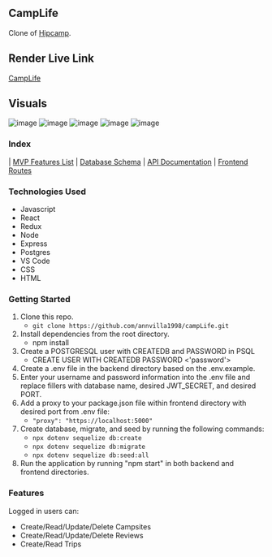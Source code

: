 ## CampLife
Clone of [Hipcamp](https://www.hipcamp.com/en-US).

## Render Live Link
[CampLife](https://camplife-1879b310f9cb.herokuapp.com/)

## Visuals

![image](https://user-images.githubusercontent.com/88516795/169902042-98a7079a-fba9-4297-889e-3a5f4321769f.png)
![image](https://user-images.githubusercontent.com/88516795/169902102-2ce95f86-5c58-417d-8646-d079b16a0c61.png)
![image](https://user-images.githubusercontent.com/88516795/169902151-bbe1a672-5813-40d0-b3ae-15b53ffeb8ed.png)
![image](https://user-images.githubusercontent.com/88516795/169902206-9c0718fb-2e64-4af1-8acb-6c88d801e2a4.png)
![image](https://user-images.githubusercontent.com/88516795/169902288-534febb1-dd6f-4ca0-bcb8-00c6bc934201.png)



### Index
| [MVP Features List](https://github.com/annvilla1998/campLife/wiki/MVP-List) | [Database Schema](https://github.com/annvilla1998/campLife/wiki/DataBase-Schema) | [API Documentation](https://github.com/annvilla1998/campLife/wiki/Backend-API-Routes) | [Frontend Routes](https://github.com/annvilla1998/campLife/wiki/Frontend-Routes)

### Technologies Used
- Javascript
- React
- Redux
- Node
- Express
- Postgres
- VS Code
- CSS
- HTML

### Getting Started
1. Clone this repo. 
    - `git clone https://github.com/annvilla1998/campLife.git`
2. Install dependencies from the root directory.
    - npm install
3. Create a POSTGRESQL user with CREATEDB and PASSWORD in PSQL
    - CREATE USER <name> WITH CREATEDB PASSWORD <'password'>
4. Create a .env file in the backend directory based on the .env.example.
5. Enter your username and password information into the .env file and replace fillers with database name, desired JWT_SECRET, and desired PORT.
6. Add a proxy to your package.json file within frontend directory with desired port from .env file:
    - `"proxy": "https://localhost:5000"`
7. Create database, migrate, and seed by running the following commands:
    - `npx dotenv sequelize db:create`
    - `npx dotenv sequelize db:migrate`
    - `npx dotenv sequelize db:seed:all`
8. Run the application by running "npm start" in both backend and frontend directories.
  
  
### Features
  Logged in users can:
   - Create/Read/Update/Delete Campsites
   - Create/Read/Update/Delete Reviews
   - Create/Read Trips
   
